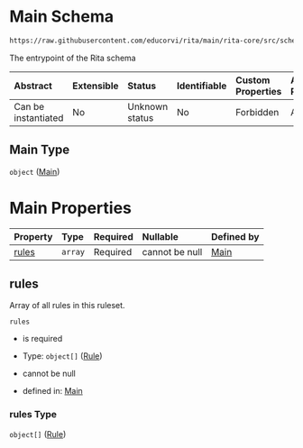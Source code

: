 # Main Schema

```txt
https://raw.githubusercontent.com/educorvi/rita/main/rita-core/src/schema/schema.json
```

The entrypoint of the Rita schema

| Abstract            | Extensible | Status         | Identifiable | Custom Properties | Additional Properties | Access Restrictions | Defined In                                                         |
| :------------------ | :--------- | :------------- | :----------- | :---------------- | :-------------------- | :------------------ | :----------------------------------------------------------------- |
| Can be instantiated | No         | Unknown status | No           | Forbidden         | Allowed               | none                | [schema.json](../../src/schema/schema.json "open original schema") |

## Main Type

`object` ([Main](schema.md))

# Main Properties

| Property        | Type    | Required | Nullable       | Defined by                                                                                                                                     |
| :-------------- | :------ | :------- | :------------- | :--------------------------------------------------------------------------------------------------------------------------------------------- |
| [rules](#rules) | `array` | Required | cannot be null | [Main](schema-properties-ruleset.md "https://raw.githubusercontent.com/educorvi/rita/main/rita-core/src/schema/schema.json#/properties/rules") |

## rules

Array of all rules in this ruleset.

`rules`

*   is required

*   Type: `object[]` ([Rule](rule.md))

*   cannot be null

*   defined in: [Main](schema-properties-ruleset.md "https://raw.githubusercontent.com/educorvi/rita/main/rita-core/src/schema/schema.json#/properties/rules")

### rules Type

`object[]` ([Rule](rule.md))
